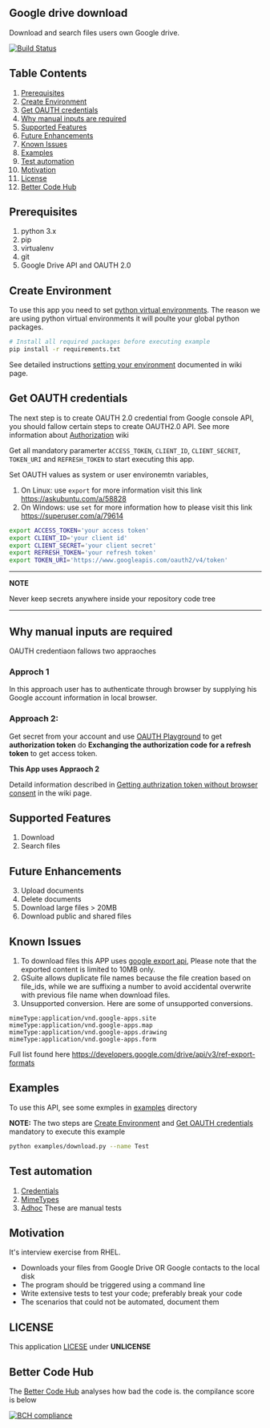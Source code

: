 ## Google drive download
Download and search files users own Google drive.

[![Build Status](https://travis-ci.com/vkosuri/GDriveDownload.svg?branch=master)](https://travis-ci.com/github/vkosuri/GDriveDownload)

## Table Contents
1. [Prerequisites](#Prerequisites)
2. [Create Environment](#create-environment)
3. [Get OAUTH credentials](#get-oauth-credentials)
4. [Why manual inputs are required](#why-manual-inputs-are-required)
5. [Supported Features](#supported-features)
6. [Future Enhancements](#future-enhancements)
7. [Known Issues](#known-issues)
8. [Examples](#Examples)
9. [Test automation](#test-automation)
10. [Motivation](#motivation)
11. [License](#license)
12. [Better Code Hub](#better-code-hub)

## Prerequisites
1. python 3.x
2. pip
3. virtualenv
4. git
5. Google Drive API and OAUTH 2.0

## Create Environment
To use this app you need to set [python virtual environments](https://docs.python.org/3/tutorial/venv.html). The reason we are using python virtual environments it will poulte your global python packages.

``` Bash
# Install all required packages before executing example
pip install -r requirements.txt
```
See detailed instructions [setting your environment](https://github.com/vkosuri/GDriveDownload/wiki/Create-local-environment) documented in wiki page.

## Get OAUTH credentials
The next step is to create OAUTH 2.0 credential from Google console API, you should fallow certain steps to create OAUTH2.0 API. See more information about [Authorization](https://github.com/vkosuri/GDriveDownload/wiki/Authorization) wiki

Get all mandatory paramerter ``ACCESS_TOKEN``, ``CLIENT_ID``, ``CLIENT_SECRET``, ``TOKEN_URI`` and ``REFRESH_TOKEN`` to start executing this app.

Set OAUTH values as system or user environemtn variables,
1. On Linux: use ``export`` for more information visit this link https://askubuntu.com/a/58828
2. On Windows: use ``set`` for more information how to please visit this link https://superuser.com/a/79614

``` Bash
export ACCESS_TOKEN='your access token'
export CLIENT_ID='your client id'
export CLIENT_SECRET='your client secret'
export REFRESH_TOKEN='your refresh token'
export TOKEN_URI='https://www.googleapis.com/oauth2/v4/token'
```
---
**NOTE**

Never keep secrets anywhere inside your repository code tree

---

## Why manual inputs are required
OAUTH credentiaon fallows two appraoches
### Approch 1
In this approach user has to authenticate through browser by supplying his Google account information in local browser.
### Approach 2:
Get secret from your account and use [OAUTH Playground](https://developers.google.com/oauthplayground/) to get **authorization token** do  **Exchanging the authorization code for a refresh token** to get access token.

**This App uses Appraoch 2**

Detaild information described in [Getting authrization token without browser consent](https://github.com/vkosuri/GDriveDownload/wiki/Getting-authorization-token-without-browser-login) in the wiki page.

## Supported Features
1. Download
2. Search files

## Future Enhancements
3. Upload documents
4. Delete documents
5. Download large files > 20MB
6. Download public and shared files

## Known Issues
1. To download files this APP uses [google export api](https://developers.google.com/drive/api/v3/reference/files/export), Please note that the exported content is limited to 10MB only.
2. GSuite allows duplicate file names because the file creation based on file_ids, while we are suffixing a number to avoid accidental overwrite with previous file name when download files.
3. Unsupported conversion. Here are some of unsupported conversions.
```
mimeType:application/vnd.google-apps.site
mimeType:application/vnd.google-apps.map
mimeType:application/vnd.google-apps.drawing
mimeType:application/vnd.google-apps.form
```
Full list found here https://developers.google.com/drive/api/v3/ref-export-formats

## Examples
To use this API, see some exmples in [examples](./examples) directory

**NOTE:** The two steps are [Create Environment](#create-environment) and [Get OAUTH credentials](#get-oauth-credentials) mandatory to execute this example

``` Bash
python examples/download.py --name Test
```
## Test automation
1. [Credentials](./tests/credential_testplan.md)
2. [MimeTypes](./tests/mimetype_testplan.md)
3. [Adhoc](./tests/adhoc_testplan.md) These are manual tests

## Motivation
It's interview exercise from RHEL.
* Downloads your files from Google Drive OR Google contacts to the local disk
* The program should be triggered using a command line
* Write extensive tests to test your code; preferably break your code
* The scenarios that could not be automated, document them

## LICENSE
This application [LICESE](./LICENSE) under **UNLICENSE**

## Better Code Hub

The [Better Code Hub](https://bettercodehub.com) analyses how bad the code is. the compilance score is below

[![BCH compliance](https://bettercodehub.com/edge/badge/vkosuri/GDriveDownload?branch=master)](https://bettercodehub.com/)

